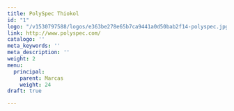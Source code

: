 ```yaml
---
title: PolySpec Thiokol
id: "1"
logo: "/v1530797588/logos/e363be278e65b7ca9441a0d50bab2f14-polyspec.jpg"
link: http://www.polyspec.com/
catalogo: ''
meta_keywords: ''
meta_description: ''
weight: 2
menu:
  principal:
    parent: Marcas
    weight: 24
draft: true

---
```

